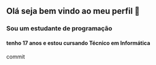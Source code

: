 ## Olá seja bem vindo ao meu perfil 👋
### Sou um estudante de programação
#### tenho 17 anos e estou cursando Técnico em Informática
<!--
**Guxtavuh/Guxtavuh** is a ✨ _special_ ✨ repository because its `README.md` (this file) appears on your GitHub profile.

Here are some ideas to get you started:

- 🔭 I’m currently working on ...
- 🌱 I’m currently learning ...
- 👯 I’m looking to collaborate on ...
- 🤔 I’m looking for help with ...
- 💬 Ask me about ...
- 📫 How to reach me: ...
- 😄 Pronouns: ...
- ⚡ Fun fact: ...
-->
commit

